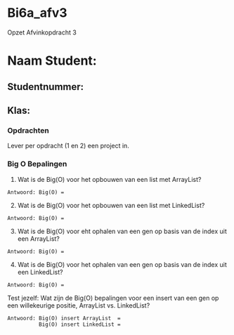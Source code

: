 # Bi6a_afv3
Opzet Afvinkopdracht 3
# Naam Student:
## Studentnummer:
## Klas:

### Opdrachten
Lever per opdracht (1 en 2) een project in. 

### Big O Bepalingen
1. Wat is de Big(O) voor het opbouwen van een list met ArrayList?
```
Antwoord: Big(O) = 
```
2. Wat is de Big(O) voor het opbouwen van een list met LinkedList?
```
Antwoord: Big(O) = 
```
3. Wat is de Big(O) voor eht ophalen van een gen op basis van de index uit een ArrayList?
```
Antwoord: Big(O) = 
```
4. Wat is de Big(O) voor het ophalen van een gen op basis van de index uit een LinkedList?
```
Antwoord: Big(O) = 
```
Test jezelf:
Wat zijn de Big(O) bepalingen voor een insert van een gen op een willekeurige positie, ArrayList vs. LinkedList?
```
Antwoord: Big(O) insert ArrayList  =  
          Big(O) insert LinkedList =
```
